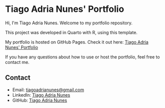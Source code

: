 # Tiago Adria Nunes' Portfolio

Hi, I'm Tiago Adria Nunes. Welcome to my portfolio repository.

This project was developed in Quarto with R, using this template.

My portfolio is hosted on GitHub Pages. Check it out here: [Tiago Adria Nunes' Portfolio](https://tiagoadrianunes.github.io/portfolio/)

If you have any questions about how to use or host the portfolio, feel free to contact me.

## Contact

-   Email: [tiagoadrianunes@gmail.com](mailto:tiagoadrianunes@gmail.com)
-   LinkedIn: [Tiago Adria Nunes](https://www.linkedin.com/in/tiago-adria-nunes/)
-   GitHub: [Tiago Adria Nunes](https://github.com/TiagoAdriaNunes)
